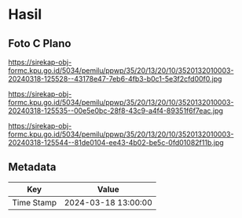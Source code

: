 # Hasil

## Foto C Plano

https://sirekap-obj-formc.kpu.go.id/5034/pemilu/ppwp/35/20/13/20/10/3520132010003-20240318-125528--43178e47-7eb6-4fb3-b0c1-5e3f2cfd00f0.jpg

https://sirekap-obj-formc.kpu.go.id/5034/pemilu/ppwp/35/20/13/20/10/3520132010003-20240318-125535--00e5e0bc-28f8-43c9-a4f4-89351f6f7eac.jpg

https://sirekap-obj-formc.kpu.go.id/5034/pemilu/ppwp/35/20/13/20/10/3520132010003-20240318-125544--81de0104-ee43-4b02-be5c-0fd01082f11b.jpg


## Metadata

| Key        | Value               |
| ---------- | ------------------- |
| Time Stamp | 2024-03-18 13:00:00 |



